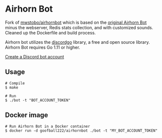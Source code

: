 # Airhorn Bot
Fork of [mwstobo/airhornbot](https://github.com/mwstobo/airhornbot) which is based on the [original Airhorn Bot](https://github.com/hammerandchisel/airhornbot) minus the webserver, Redis stats collection, and with customized sounds. Cleaned up the Dockerfile and build process.

Airhorn bot utilizes the [discordgo](https://github.com/bwmarrin/discordgo) library, a free and open source library. Airhorn Bot requires Go 1.11 or higher.

[Create a Discord bot account](https://discordpy.readthedocs.io/en/rewrite/discord.html)

## Usage
```shell
# Compile
$ make

# Run
$ ./bot -t "BOT_ACCOUNT_TOKEN"
```

## Docker image

```shell
# Run Airhorn Bot in a Docker container
$ docker run -d goofball222/airhornbot ./bot -t "MY_BOT_ACCOUNT_TOKEN"
```
